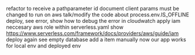 refactor to receive a pathparameter id
document client params must be changed to run on aws
talk/modify the code about process.env.IS_OFFLINE
deploy, see error, show how to debug the error in cloudwatch
apply iam neccesary aws role within serverless.yaml
show https://www.serverless.com/framework/docs/providers/aws/guide/iam
deploy again
see empty database
add a item manually
now our app works for local env and deployed env